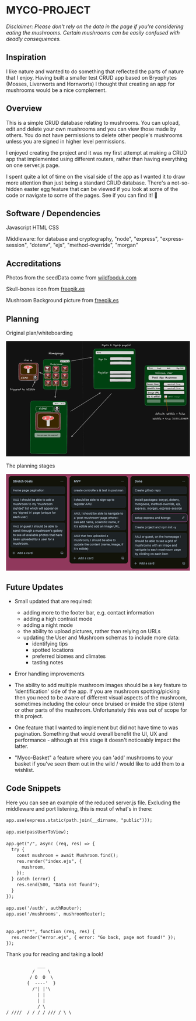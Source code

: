 # MYCO-PROJECT

_Disclaimer: Please don't rely on the data in the page if you're considering eating the mushrooms. Certain mushrooms can be easily confused with deadly consequences._

## Inspiration

I like nature and wanted to do something that reflected the parts of nature that I enjoy. Having built a smaller test CRUD app based on Bryophytes (Mosses, Liverworts and Hornworts) I thought that creating an app for mushrooms would be a nice complement.

## Overview

This is a simple CRUD database relating to mushrooms. You can upload, edit and delete your own mushrooms and you can view those made by others. You do not have permissions to delete other people's mushrooms unless you are signed in higher level permissions.

I enjoyed creating the project and it was my first attempt at making a CRUD app that implemented using different routers, rather than having everything on one server.js page.

I spent quite a lot of time on the visal side of the app as I wanted it to draw more attention than just being a standard CRUD database. There's a not-so-hidden easter egg feature that can be viewed if you look at some of the code or navigate to some of the pages. See if you can find it! 🍄


## Software / Dependencies

Javascript
HTML
CSS

Middleware: for database and cryptography, "node", "express", "express-session", "dotenv", "ejs", "method-override", "morgan"


## Accreditations

Photos from the seedData come from [wildfooduk.com](www.wildfooduk.com)

Skull-bones icon from [freepik.es](https://www.freepik.es/)

Mushroom Background picture from [freepik.es](https://www.freepik.es/)


## Planning 

Original plan/whiteboarding

![](./README-assets/screenshot2.png)

The planning stages

![](./README-assets/screenshot1.png)


## Future Updates

* Small updated that are required:
    * adding more to the footer bar, e.g. contact information
    * adding a high contrast mode
    * adding a night mode
    * the ability to upload pictures, rather than relying on URLs
    * updating the User and Mushroom schemas to include more data:
        * identifying tips
        * spotted locations
        * preferred biomes and climates
        * tasting notes

* Error handling improvements

* The ability to add multiple mushroom images should be a key feature to 'identification' side of the app. If you are mushroom spotting/picking then you need to be aware of different visual aspects of the mushroom, sometimes including the colour once bruised or inside the stipe (stem) or other parts of the mushroom. Unfortunately this was out of scope for this project.

* One feature that I wanted to implement but did not have time to was pagination. Something that would overall benefit the UI, UX and performance - although at this stage it doesn't noticeably impact the latter.

* "Myco-Basket" a feature where you can 'add' mushrooms to your basket if you've seen them out in the wild / would like to add them to a wishlist.


## Code Snippets

Here you can see an example of the reduced server.js file. Excluding the middleware and port listening, this is most of what's in there:

```
app.use(express.static(path.join(__dirname, "public")));

app.use(passUserToView);

app.get("/", async (req, res) => {
  try {
    const mushroom = await Mushroom.find();
    res.render("index.ejs", {
      mushroom,
    });
  } catch (error) {
    res.send(500, "Data not found");
  }
});

app.use('/auth', authRouter);
app.use('/mushrooms', mushroomRouter);


app.get("*", function (req, res) {
  res.render("error.ejs", { error: "Go back, page not found!" });
});
```





Thank you for reading and taking a look!

```
            ___
          /     \
         / O  O  \
        {  ----'  }
          /'| |'\
            | | 
            | |
            / \
/ ////  / / / / /// / \ \
```

